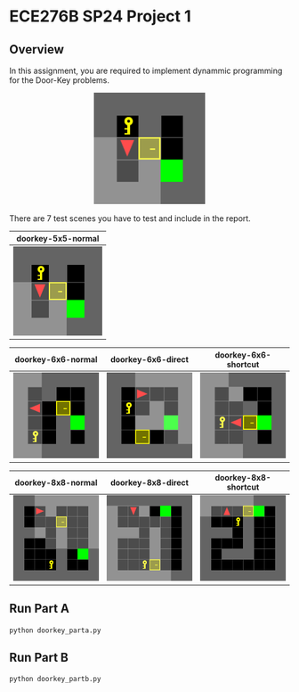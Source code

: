 # ECE276B SP24 Project 1

## Overview
In this assignment, you are required to implement dynammic programming for the Door-Key problems.
<p align="center">
<img src="results/partA/doorkey-5x5-normal.gif" alt="Door-key Problem" width="200"/></br>
</p>

There are 7 test scenes you have to test and include in the report.

|           doorkey-5x5-normal            |
| :-------------------------------------: |
| <img src="results/partA/doorkey-5x5-normal.gif"> |

|           doorkey-6x6-normal            |            doorkey-6x6-direct            |            doorkey-6x6-shortcut            |
| :-------------------------------------: | :--------------------------------------: | :----------------------------------------: |
| <img src="results/partA/doorkey-6x6-normal.gif"> | <img src="results/partA/doorkey-6x6-direct.gif" > | <img src="results/partA/doorkey-6x6-shortcut.gif" > |

|           doorkey-8x8-normal            |            doorkey-8x8-direct            |            doorkey-8x8-shortcut            |
| :-------------------------------------: | :--------------------------------------: | :----------------------------------------: |
| <img src="results/partA/doorkey-8x8-normal.gif"> | <img src="results/partA/doorkey-8x8-direct.gif" > | <img src="results/partA/doorkey-8x8-shortcut.gif" > |

## Run Part A
```
python doorkey_parta.py
```

## Run Part B
```
python doorkey_partb.py
```


